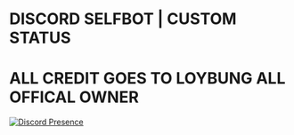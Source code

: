 # DISCORD SELFBOT | CUSTOM STATUS
# ALL CREDIT GOES TO LOYBUNG ALL OFFICAL OWNER

[![Discord Presence](https://lanyard.cnrad.dev/api/874898422233178142)](https://discord.com/users/874898422233178142)
